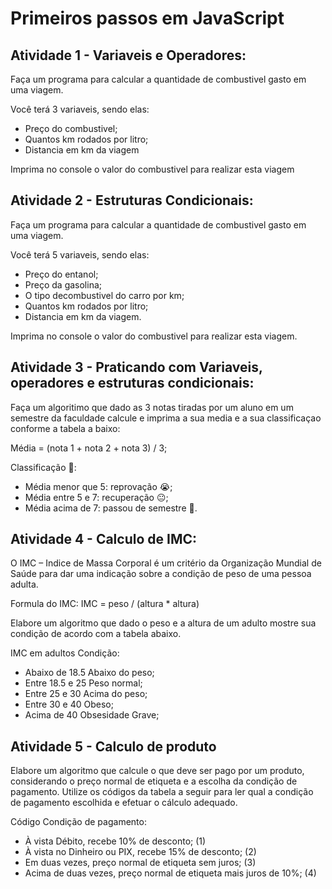 # Primeiros passos em JavaScript

## Atividade 1 - Variaveis e Operadores:

Faça um programa para calcular a quantidade de combustivel gasto em uma viagem.

Você terá 3 variaveis, sendo elas:

- Preço do combustivel;
- Quantos km rodados por litro;
- Distancia em km da viagem

Imprima no console o valor do combustivel para realizar esta viagem

## Atividade 2 - Estruturas Condicionais:

Faça um programa para calcular a quantidade de combustivel gasto em uma viagem.

Você terá 5 variaveis, sendo elas:

- Preço do entanol;
- Preço da gasolina;
- O tipo decombustivel do carro por km;
- Quantos km rodados por litro;
- Distancia em km da viagem.

Imprima no console o valor do combustivel para realizar esta viagem.

## Atividade 3 - Praticando com Variaveis,  operadores e estruturas condicionais:

Faça um algoritimo que dado as 3 notas tiradas por um aluno em um semestre da faculdade calcule e imprima a sua media e a sua classificaçao conforme a tabela a baixo:

Média = (nota 1 + nota 2 + nota 3) / 3;

Classificação 📄:

- Média menor que 5: reprovação 😭;
- Média entre 5 e 7: recuperação 😐;
- Média acima de 7: passou de semestre 🥳.

## Atividade 4 - Calculo de IMC:

 O IMC – Indice de Massa Corporal é um critério da Organização Mundial de Saúde para dar uma indicação sobre a condição de peso de uma pessoa adulta. 

Formula do IMC:
IMC = peso / (altura * altura)

Elabore um algoritmo que dado o peso e a altura de um adulto mostre sua condição de acordo com a tabela abaixo.

IMC em adultos Condição:

- Abaixo de 18.5 Abaixo do peso;
- Entre 18.5 e 25 Peso normal;
- Entre 25 e 30 Acima do peso;
- Entre 30 e 40 Obeso;
- Acima de 40 Obsesidade Grave;

## Atividade 5 - Calculo de produto

Elabore um algoritmo que calcule o que deve ser pago por um produto, considerando o preço normal de etiqueta e a escolha da condição de pagamento. 
Utilize os códigos da tabela a seguir para ler qual a condição de pagamento escolhida e efetuar o cálculo adequado.

Código Condição de pagamento:

- À vista Débito, recebe 10% de desconto; (1)
- À vista no Dinheiro ou PIX, recebe 15% de desconto; (2)
- Em duas vezes, preço normal de etiqueta sem juros; (3)
- Acima de duas vezes, preço normal de etiqueta mais juros de 10%; (4)